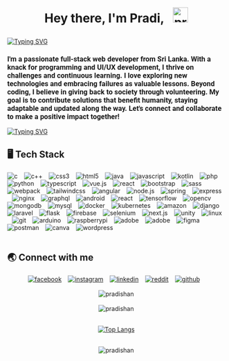 <!--START_SECTION:TITLE-->

# <p align = center>Hey there, I'm **Pradi**, &ensp;<img src="https://media.giphy.com/media/hvRJCLFzcasrR4ia7z/giphy.gif" alt= "pradishan" width="35"></p>

<!--END_SECTION:TITLE-->

<p>
  <a href="https://git.io/typing-svg"><img src="https://readme-typing-svg.herokuapp.com?font=Roboto&weight=700&size=30&pause=1000&random=false&width=400&lines=Undergraduate;Full+Stack+Developer;Graphic+%26+UI%2FUX+Designer;DS+%7C+AI+%7C+ML+Enthusiast;Cybersecurity+Enthusiast" alt="Typing SVG" /></a>
</p>
<!--START_SECTION:SUBTITLE-->

### <p align = left style="font-family: Roboto;" >I'm a passionate full-stack web developer from Sri Lanka. With a knack for programming and UI/UX development, I thrive on challenges and continuous learning. I love exploring new technologies and embracing failures as valuable lessons. Beyond coding, I believe in giving back to society through volunteering. My goal is to contribute solutions that benefit humanity, staying adaptable and updated along the way. Let's connect and collaborate to make a positive impact together!</p>

<!--END_SECTION:SUBTITLE-->

<a href="https://git.io/typing-svg"><img src="https://readme-typing-svg.herokuapp.com?font=Poppins&size=15&pause=1000&color=808080&random=false&width=435&lines=Adoptability+is+the+key" alt="Typing SVG" /></a>

<!--START_SECTION:SKILL-->

## <p align = left> 🖥️ Tech Stack </p>

<div align = left>
<img src="https://img.shields.io/badge/c-%23555555.svg?style=flat-square&logo=c&logoColor=white" alt=c /> &ensp;
<img src="https://img.shields.io/badge/c++-%23f34b7d.svg?style=flat-square&logo=cplusplus&logoColor=white" alt=c++ /> &ensp;
<img src="https://img.shields.io/badge/css3-%23563d7c.svg?style=flat-square&logo=css3&logoColor=white" alt=css3 /> &ensp;
<img src="https://img.shields.io/badge/html5-%23e34c26.svg?style=flat-square&logo=html5&logoColor=white" alt=html5 /> &ensp;
<img src="https://img.shields.io/badge/java-%23b07219.svg?style=flat-square&logo=java&logoColor=white" alt=java /> &ensp;
<img src="https://img.shields.io/badge/javascript-%23f1e05a.svg?style=flat-square&logo=javascript&logoColor=white" alt=javascript /> &ensp;
<img src="https://img.shields.io/badge/kotlin-%23A97BFF.svg?style=flat-square&logo=kotlin&logoColor=white" alt=kotlin /> &ensp;
<img src="https://img.shields.io/badge/php-%234F5D95.svg?style=flat-square&logo=php&logoColor=white" alt=php /> &ensp;
<img src="https://img.shields.io/badge/python-%233572A5.svg?style=flat-square&logo=python&logoColor=white" alt=python /> &ensp;
<img src="https://img.shields.io/badge/typescript-%233178c6.svg?style=flat-square&logo=typescript&logoColor=white" alt=typescript /> &ensp;
<img src="https://img.shields.io/badge/vue.js-%2341b883.svg?style=flat-square&logo=vue.js&logoColor=white" alt=vue.js /> &ensp;
<img src="https://img.shields.io/badge/react-%2361dbfb.svg?style=flat-square&logo=react&logoColor=white" alt=react /> &ensp;
<img src="https://img.shields.io/badge/bootstrap-%23553c7b.svg?style=flat-square&logo=bootstrap&logoColor=white" alt=bootstrap /> &ensp;
<img src="https://img.shields.io/badge/sass-%23a53b70.svg?style=flat-square&logo=sass&logoColor=white" alt=sass /> &ensp;
<img src="https://img.shields.io/badge/webpack-%231c78c0.svg?style=flat-square&logo=webpack&logoColor=white" alt=webpack /> &ensp;
<img src="https://img.shields.io/badge/tailwindcss-%233fb3e0.svg?style=flat-square&logo=tailwindcss&logoColor=white" alt=tailwindcss /> &ensp;
<img src="https://img.shields.io/badge/angular-%23b52e31.svg?style=flat-square&logo=angular&logoColor=white" alt=angular /> &ensp;
<img src="https://img.shields.io/badge/node.js-%233c873a.svg?style=flat-square&logo=node.js&logoColor=white" alt=node.js /> &ensp;
<img src="https://img.shields.io/badge/spring-%2358ab49.svg?style=flat-square&logo=spring&logoColor=white" alt=spring /> &ensp;
<img src="https://img.shields.io/badge/express-%23626361.svg?style=flat-square&logo=express&logoColor=white" alt=express /> &ensp;
<img src="https://img.shields.io/badge/nginx-%23009639.svg?style=flat-square&logo=nginx&logoColor=white" alt=nginx /> &ensp;
<img src="https://img.shields.io/badge/graphql-%23e10098.svg?style=flat-square&logo=graphql&logoColor=white" alt=graphql /> &ensp;
<img src="https://img.shields.io/badge/android-%2332DE84.svg?style=flat-square&logo=android&logoColor=white" alt=android /> &ensp;
<img src="https://img.shields.io/badge/react native-%2361dbfb.svg?style=flat-square&logo=react native&logoColor=white" alt=react native /> &ensp;
<img src="https://img.shields.io/badge/tensorflow-%23FFA800.svg?style=flat-square&logo=tensorflow&logoColor=white" alt=tensorflow /> &ensp;
<img src="https://img.shields.io/badge/opencv-%233bbd2d.svg?style=flat-square&logo=opencv&logoColor=white" alt=opencv /> &ensp;
<img src="https://img.shields.io/badge/mongodb-%234db33d.svg?style=flat-square&logo=mongodb&logoColor=white" alt=mongodb /> &ensp;
<img src="https://img.shields.io/badge/mysql-%2300758f.svg?style=flat-square&logo=mysql&logoColor=white" alt=mysql /> &ensp;
<img src="https://img.shields.io/badge/docker-%23384d54.svg?style=flat-square&logo=docker&logoColor=white" alt=docker /> &ensp;
<img src="https://img.shields.io/badge/kubernetes-%23123786.svg?style=flat-square&logo=kubernetes&logoColor=white" alt=kubernetes /> &ensp;
<img src="https://img.shields.io/badge/amazon aws-%23FF9900.svg?style=flat-square&logo=amazon aws&logoColor=white" alt=amazon aws /> &ensp;
<img src="https://img.shields.io/badge/django-%23092e20.svg?style=flat-square&logo=django&logoColor=white" alt=django /> &ensp;
<img src="https://img.shields.io/badge/laravel-%23fb503b.svg?style=flat-square&logo=laravel&logoColor=white" alt=laravel /> &ensp;
<img src="https://img.shields.io/badge/flask-%23444444.svg?style=flat-square&logo=flask&logoColor=white" alt=flask /> &ensp;
<img src="https://img.shields.io/badge/firebase-%23FFA000.svg?style=flat-square&logo=firebase&logoColor=white" alt=firebase /> &ensp;
<img src="https://img.shields.io/badge/selenium-%2323a30a.svg?style=flat-square&logo=selenium&logoColor=white" alt=selenium /> &ensp;
<img src="https://img.shields.io/badge/next.js-%23262526.svg?style=flat-square&logo=next.js&logoColor=white" alt=next.js /> &ensp;
<img src="https://img.shields.io/badge/unity-%23222c37.svg?style=flat-square&logo=unity&logoColor=white" alt=unity /> &ensp;
<img src="https://img.shields.io/badge/linux-%23ffcc33.svg?style=flat-square&logo=linux&logoColor=white" alt=linux /> &ensp;
<img src="https://img.shields.io/badge/git-%23f1502f.svg?style=flat-square&logo=git&logoColor=white" alt=git /> &ensp;
<img src="https://img.shields.io/badge/arduino-%2300979C.svg?style=flat-square&logo=arduino&logoColor=white" alt=arduino /> &ensp;
<img src="https://img.shields.io/badge/raspberrypi-%23c7053d.svg?style=flat-square&logo=raspberrypi&logoColor=white" alt=raspberrypi /> &ensp;
<img src="https://img.shields.io/badge/adobe illustrator-%23bfb034.svg?style=flat-square&logo=adobe illustrator&logoColor=white" alt=adobe illustrator /> &ensp;
<img src="https://img.shields.io/badge/adobe photoshop-%2318152E.svg?style=flat-square&logo=adobe photoshop&logoColor=white" alt=adobe photoshop /> &ensp;
<img src="https://img.shields.io/badge/figma-%2300d47b.svg?style=flat-square&logo=figma&logoColor=white" alt=figma /> &ensp;
<img src="https://img.shields.io/badge/postman-%23ef5b25.svg?style=flat-square&logo=postman&logoColor=white" alt=postman /> &ensp;
<img src="https://img.shields.io/badge/canva-%236a3be4.svg?style=flat-square&logo=canva&logoColor=white" alt=canva /> &ensp;
<img src="https://img.shields.io/badge/wordpress-%233473d9.svg?style=flat-square&logo=wordpress&logoColor=white" alt=wordpress /> &ensp;
</div>
<!--END_SECTION:SKILL--><br/>

<!--START_SECTION:SOCIAL-->

## <p align = left> 🌏 Connect with me </p>

<div align = center>
<a href=https://facebook.com/pradeesharoon ><img src="https://img.shields.io/badge/facebook-pradeesharoon-%230165E1.svg?style=flat&logo=facebook&logoColor=white" 
                alt=facebook /></a> &ensp;
<a href=https://instagram.com/pradeesharoon ><img src="https://img.shields.io/badge/instagram-pradeesharoon-%23E1306C.svg?style=flat&logo=instagram&logoColor=white" 
                alt=instagram /></a> &ensp;
<a href=https://www.linkedin.com/in/pradishan ><img src="https://img.shields.io/badge/linkedin-pradishan-%230072b1.svg?style=flat&logo=linkedin&logoColor=white" 
                alt=linkedin /></a> &ensp;
<a href=https://www.reddit.com/user/pradiShroon ><img src="https://img.shields.io/badge/reddit-pradiShroon-%23FF4500.svg?style=flat&logo=reddit&logoColor=white" 
                alt=reddit /></a> &ensp;
<a href=https://github.com/Pradishan ><img src="https://img.shields.io/badge/github-Pradishan-%231c1e21.svg?style=flat&logo=github&logoColor=white" 
                alt=github /></a> &ensp;
</div>
<!--END_SECTION:SOCIAL--><br/>

<!--START_SECTION:PROFILE-VIEWS-->
<div align = "center">
    <img src = "https://komarev.com/ghpvc/?username=pradishan&color=blue&style=flat" alt = "pradishan"/> 
</div>
<!--END_SECTION:PROFILE-VIEWS--><br/>

<!--START_SECTION:README-STATS-->
<div align = "center">
    <img src = "https://github-readme-stats.vercel.app/api?username=pradishan&show_icons=true&theme=default&hide_border=false&include_all_commits=false&count_private=true" alt = "pradishan"/> 
</div>
<!--END_SECTION:README-STATS--><br/>

<!--START_SECTION:README-STATS-LANGUAGES-->
<div align = "center">
  
   [![Top Langs](https://github-readme-stats.vercel.app/api/top-langs/?username=pradishan&layout=donut-vertical&langs_count=10)](https://github.com/anuraghazra/github-readme-stats)
   
</div>
<!--END_SECTION:README-STATS-LANGUAGES--><br/>

<!--START_SECTION:STREAK-STATS-->
<div align = "center">
    <img src = "https://streak-stats.demolab.com/?user=pradishan&theme=default&hide_border=false" alt = "pradishan"/> 
</div>
<!--END_SECTION:STREAK-STATS--><br/>
